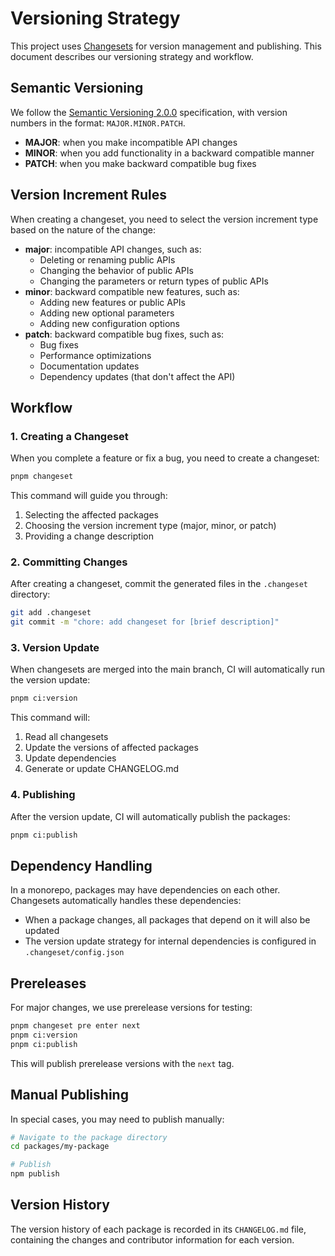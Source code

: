 # Versioning Strategy

This project uses [Changesets](https://github.com/changesets/changesets) for version management and publishing. This document describes our versioning strategy and workflow.

## Semantic Versioning

We follow the [Semantic Versioning 2.0.0](https://semver.org/) specification, with version numbers in the format: `MAJOR.MINOR.PATCH`.

- **MAJOR**: when you make incompatible API changes
- **MINOR**: when you add functionality in a backward compatible manner
- **PATCH**: when you make backward compatible bug fixes

## Version Increment Rules

When creating a changeset, you need to select the version increment type based on the nature of the change:

- **major**: incompatible API changes, such as:
  - Deleting or renaming public APIs
  - Changing the behavior of public APIs
  - Changing the parameters or return types of public APIs
- **minor**: backward compatible new features, such as:
  - Adding new features or public APIs
  - Adding new optional parameters
  - Adding new configuration options
- **patch**: backward compatible bug fixes, such as:
  - Bug fixes
  - Performance optimizations
  - Documentation updates
  - Dependency updates (that don't affect the API)

## Workflow

### 1. Creating a Changeset

When you complete a feature or fix a bug, you need to create a changeset:

```bash
pnpm changeset
```

This command will guide you through:

1. Selecting the affected packages
2. Choosing the version increment type (major, minor, or patch)
3. Providing a change description

### 2. Committing Changes

After creating a changeset, commit the generated files in the `.changeset` directory:

```bash
git add .changeset
git commit -m "chore: add changeset for [brief description]"
```

### 3. Version Update

When changesets are merged into the main branch, CI will automatically run the version update:

```bash
pnpm ci:version
```

This command will:

1. Read all changesets
2. Update the versions of affected packages
3. Update dependencies
4. Generate or update CHANGELOG.md

### 4. Publishing

After the version update, CI will automatically publish the packages:

```bash
pnpm ci:publish
```

## Dependency Handling

In a monorepo, packages may have dependencies on each other. Changesets automatically handles these dependencies:

- When a package changes, all packages that depend on it will also be updated
- The version update strategy for internal dependencies is configured in `.changeset/config.json`

## Prereleases

For major changes, we use prerelease versions for testing:

```bash
pnpm changeset pre enter next
pnpm ci:version
pnpm ci:publish
```

This will publish prerelease versions with the `next` tag.

## Manual Publishing

In special cases, you may need to publish manually:

```bash
# Navigate to the package directory
cd packages/my-package

# Publish
npm publish
```

## Version History

The version history of each package is recorded in its `CHANGELOG.md` file, containing the changes and contributor information for each version.
